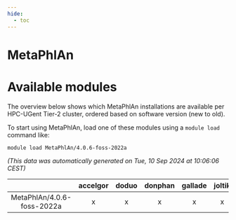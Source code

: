 ```yaml
---
hide:
  - toc
---
```


MetaPhlAn
=========

# Available modules


The overview below shows which MetaPhlAn installations are available per HPC-UGent Tier-2 cluster, ordered based on software version (new to old).

To start using MetaPhlAn, load one of these modules using a `module load` command like:

```shell
module load MetaPhlAn/4.0.6-foss-2022a
```

*(This data was automatically generated on Tue, 10 Sep 2024 at 10:06:06 CEST)*  

| |accelgor|doduo|donphan|gallade|joltik|shinx|skitty|
| :---: | :---: | :---: | :---: | :---: | :---: | :---: | :---: |
|MetaPhlAn/4.0.6-foss-2022a|x|x|x|x|x|-|x|

